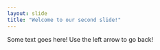 ```yaml
---
layout: slide
title: "Welcome to our second slide!"
---
```

Some text goes here!
Use the left arrow to go back!